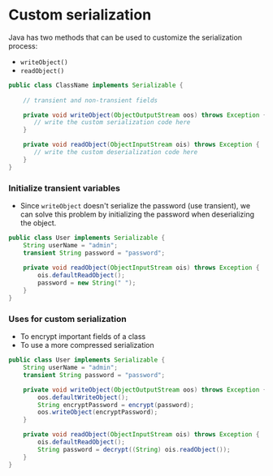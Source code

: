 # Custom serialization

Java has two methods that can be used to customize the serialization process:

- `writeObject()`
- `readObject()`

```java
public class ClassName implements Serializable {
    
    // transient and non-transient fields

    private void writeObject(ObjectOutputStream oos) throws Exception {
       // write the custom serialization code here
    }

    private void readObject(ObjectInputStream ois) throws Exception {
       // write the custom deserialization code here
    }
}
```

### Initialize transient variables

- Since `writeObject` doesn't serialize the password (use transient), we can solve this problem by initializing the password when deserializing the object.

```java
public class User implements Serializable {
    String userName = "admin";
    transient String password = "password";
  
    private void readObject(ObjectInputStream ois) throws Exception {
        ois.defaultReadObject();
        password = new String(" ");
    } 
}
```

### Uses for custom serialization

- To encrypt important fields of a class
- To use a more compressed serialization

```java
public class User implements Serializable {
    String userName = "admin";
    transient String password = "password";

    private void writeObject(ObjectOutputStream oos) throws Exception {
        oos.defaultWriteObject();
        String encryptPassword = encrypt(password);
        oos.writeObject(encryptPassword);
    }

    private void readObject(ObjectInputStream ois) throws Exception {
        ois.defaultReadObject();
        String password = decrypt((String) ois.readObject());
    }
}
```